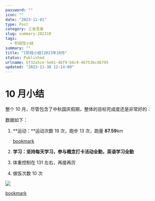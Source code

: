```yaml
---
password: ""
icon: ""
date: "2023-11-01"
type: Post
category: 三省吾身
slug: summary-202310
tags:
  - 阶段性小结
summary: ""
title: "[阶段小结]2023年10月"
status: Published
urlname: 5f32a5ce-5e61-4bf9-b6c9-467536cd6795
updated: "2023-11-30 12:14:00"
---
```


# 10 月小结

整个 10 月，尽管包含了中秋国庆假期，整体的目标完成度还是非常好的：

数据如下：

1. **运动：**运动次数 19 次，跑步 13 次，跑量 **87.59**km

   [bookmark](https://kuangyichen.com/running)

2. **学习：坚持每天学习，参与概念打卡活动全勤，英语学习全勤**
3. 体重控制在 131 左右，再接再厉
4. 做饭次数 10 次

![](https://image.kuangyichen.com/image/202311011602866.png)

[bookmark](https://kuangyichen.com/)
